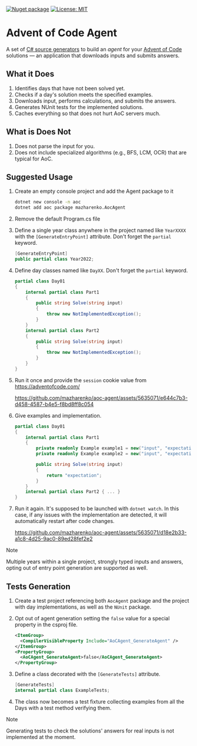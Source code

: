 [![Nuget package](https://img.shields.io/nuget/v/mazharenko.AoCAgent.svg?logo=nuget)](https://www.nuget.org/packages/mazharenko.AoCAgent/) 
[![License: MIT](https://img.shields.io/badge/License-MIT-lightgrey.svg)](LICENSE)

# Advent of Code Agent

A set of [C# source generators](https://learn.microsoft.com/en-us/dotnet/csharp/roslyn-sdk/source-generators-overview) to build an *agent* for your [Advent of Code](https://adventofcode.com/) solutions &mdash; an application that downloads inputs and submits answers.

## What it Does

1. Identifies days that have not been solved yet.
2. Checks if a day's solution meets the specified examples.
3. Downloads input, performs calculations, and submits the answers.
4. Generates NUnit tests for the implemented solutions.
5. Caches everything so that does not hurt AoC servers much.

## What is Does Not

1. Does not parse the input for you.
2. Does not include specialized algorithms (e.g., BFS, LCM, OCR) that are typical for AoC.

## Suggested Usage

1. Create an empty console project and add the Agent package to it
   
    ```sh
    dotnet new console -n aoc
    dotnet add aoc package mazharenko.AocAgent
    ```

2. Remove the default Program.cs file
   
3. Define a single year class anywhere in the project named like `YearXXXX` with the `[GenerateEntryPoint]` attribute. Don't forget the `partial` keyword.
   
    ```cs
    [GenerateEntryPoint]
    public partial class Year2022;
    ```

4. Define day classes named like `DayXX`. Don't forget the `partial` keyword.
   
    ```cs
    partial class Day01
    {
        internal partial class Part1
        {
            public string Solve(string input)
            {
                throw new NotImplementedException();
            }
        }
        internal partial class Part2
        {
            public string Solve(string input)
            {
                throw new NotImplementedException();
            }
        }
    }
    ```

5. Run it once and provide the `session` cookie value from https://adventofcode.com/

    https://github.com/mazharenko/aoc-agent/assets/5635071/e644c7b3-d458-4587-b4e5-f8bd8ff8c054

6. Give examples and implementation.
   
    ```cs
    partial class Day01
    {
        internal partial class Part1
        {
            private readonly Example example1 = new("input", "expectation");
            private readonly Example example2 = new("input", "expectation");

            public string Solve(string input)
            {
                return "expectation";
            }
        }
        internal partial class Part2 { ... }
    }
    ```

7. Run it again. It's supposed to be launched with `dotnet watch`. In this case, if any issues with the implementation are detected, it will automatically restart after code changes.

    https://github.com/mazharenko/aoc-agent/assets/5635071/d18e2b33-a1c8-4d25-9ac0-89ed28fef2e2


> [!NOTE]  
> Multiple years within a single project, strongly typed inputs and answers, opting out of entry point generation are supported as well.

## Tests Generation

1. Create a test project referencing both `AocAgent` package and the project with day implementations, as well as the `NUnit` package.
2. Opt out of agent generation setting the `false` value for a special property in the csproj file.
   
    ```xml
    <ItemGroup>
      <CompilerVisibleProperty Include="AoCAgent_GenerateAgent" />
    </ItemGroup>
    <PropertyGroup>
      <AoCAgent_GenerateAgent>false</AoCAgent_GenerateAgent>
    </PropertyGroup>
    ```

3. Define a class decorated with the `[GenerateTests]` attribute.

    ```cs
    [GenerateTests]
    internal partial class ExampleTests;
    ```

4. The class now becomes a test fixture collecting examples from all the Days with a test method verifying them.

> [!NOTE]  
> Generating tests to check the solutions' answers for real inputs is not implemented at the moment.
